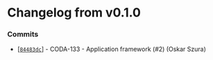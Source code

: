 # Changelog from v0.1.0
### Commits
* [[`84483dc`](http://github.com/coda-it/goappframe/commit/84483dc5be5546df2d3638c934f7c53f62f3a200)] - CODA-133 - Application framework (#2) (Oskar Szura)